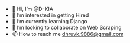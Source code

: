 - 👋 Hi, I’m @D-KIA
- 👀 I’m interested in getting Hired
- 🌱 I’m currently learning Django
- 💞️ I’m looking to collaborate on Web Scraping
- 📫 How to reach me dhruvk.9886@gmail.com

<!---
D-KIA/D-KIA is a ✨ special ✨ repository because its `README.md` (this file) appears on your GitHub profile.
You can click the Preview link to take a look at your changes.
--->
